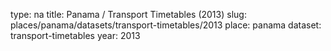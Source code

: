 type: na
title: Panama / Transport Timetables (2013)
slug: places/panama/datasets/transport-timetables/2013
place: panama
dataset: transport-timetables
year: 2013
